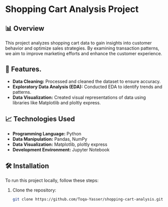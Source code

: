 # Shopping Cart Analysis Project

## 📊 Overview
This project analyzes shopping cart data to gain insights into customer behavior and optimize sales strategies. By examining transaction patterns, we aim to improve marketing efforts and enhance the customer experience.

## 🚀 Features.
- **Data Cleaning:** Processed and cleaned the dataset to ensure accuracy.
- **Exploratory Data Analysis (EDA):** Conducted EDA to identify trends and patterns.
- **Data Visualization:** Created visual representations of data using libraries like Matplotlib and ploltly express.

## 📈 Technologies Used
- **Programming Language:** Python
- **Data Manipulation:** Pandas, NumPy
- **Data Visualization:** Matplotlib, ploltly express
- **Development Environment:** Jupyter Notebook

## 🛠 Installation
To run this project locally, follow these steps:

1. Clone the repository:
   ```bash
   git clone https://github.com/Toqa-Yasser/shopping-cart-analysis.git
